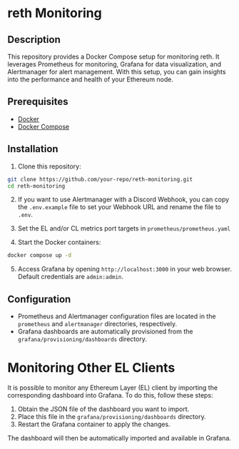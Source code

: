 # reth Monitoring

## Description
This repository provides a Docker Compose setup for monitoring reth. It leverages Prometheus for monitoring, Grafana for data visualization, and Alertmanager for alert management. With this setup, you can gain insights into the performance and health of your Ethereum node.

## Prerequisites
- [Docker](https://docs.docker.com/engine/install/)
- [Docker Compose](https://docs.docker.com/compose/install/linux/#install-the-plugin-manually)

## Installation

1. Clone this repository:

```bash
git clone https://github.com/your-repo/reth-monitoring.git
cd reth-monitoring
```

2. If you want to use Alertmanager with a Discord Webhook, you can copy the `.env.example` file to set your Webhook URL and rename the file to `.env`.

3. Set the EL and/or CL metrics port targets in `prometheus/prometheus.yaml`

4. Start the Docker containers:
```bash
docker compose up -d
```

5. Access Grafana by opening `http://localhost:3000` in your web browser. Default credentials are `admin:admin`.

## Configuration

- Prometheus and Alertmanager configuration files are located in the `prometheus` and `alertmanager` directories, respectively.
- Grafana dashboards are automatically provisioned from the `grafana/provisioning/dashboards` directory.

# Monitoring Other EL Clients
It is possible to monitor any Ethereum Layer (EL) client by importing the corresponding dashboard into Grafana. To do this, follow these steps:

1. Obtain the JSON file of the dashboard you want to import.
2. Place this file in the `grafana/provisioning/dashboards` directory.
3. Restart the Grafana container to apply the changes.

The dashboard will then be automatically imported and available in Grafana.
